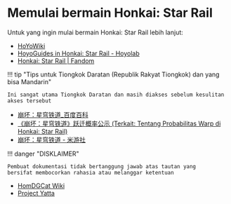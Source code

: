 # Memulai bermain Honkai: Star Rail

Untuk yang ingin mulai bermain Honkai: Star Rail lebih lanjut:

- [HoYoWiki](https://wiki.hoyolab.com/pc/hsr/home)
- [HoyoGuides in Honkai: Star Rail - Hoyolab](https://www.hoyolab.com/circles/6/40/feed?page_type=40&page_sort=hot)
- [Honkai: Star Rail | Fandom](https://honkai-star-rail.fandom.com/wiki/Honkai:_Star_Rail_Wiki)

!!! tip "Tips untuk Tiongkok Daratan (Republik Rakyat Tiongkok) dan yang bisa Mandarin"

    Ini sangat utama Tiongkok Daratan dan masih diakses sebelum kesulitan akses tersebut

- [崩坏：星穹铁道_百度百科](https://baike.baidu.com/item/%E5%B4%A9%E5%9D%8F%EF%BC%9A%E6%98%9F%E7%A9%B9%E9%93%81%E9%81%93/58766453?fr=ge_ala)
- [《崩坏：星穹铁道》跃迁概率公示 (Terkait: Tentang Probabilitas Warp di Honkai: Star Rail)](https://sr.mihoyo.com/news/public?nav=news)
- [崩坏：星穹铁道 - 米游社](https://miyoushe.com/sr)

!!! danger "DISKLAIMER"

    Pembuat dokumentasi tidak bertanggung jawab atas tautan yang
    bersifat membocorkan rahasia atau melanggar ketentuan

- [HomDGCat Wiki](https://homdgcat.wiki/sr/?lang=EN)
- [Project Yatta](https://hsr.yatta.moe/id)